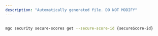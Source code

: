 ```yaml
---
description: "Automatically generated file. DO NOT MODIFY"
---
```


```bash

mgc security secure-scores get --secure-score-id {secureScore-id}

```